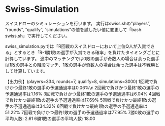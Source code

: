 # Swiss-Simulation

スイスドローのシミュレーションを行います。
実行はswiss.shの"players”, “rounds”, “qualify”, “simulations”の値を試したい値に変更して「bash swiss.sh」で実行してください。

swiss_simulation.pyでは「R回戦のスイスドローにおいて上位Q人が入賞できる」とするとき「R-1勝1敗の選手が入賞できる確率」を負けたタイミングごとに計算しています。 途中のマッチングでは0敗の選手が奇数人の場合は余った選手は1敗の選手との階段マッチ、1敗の選手が奇数人の場合は余った選手は不戦勝として計算しています。

【出力例】(players=334, rounds=7, qualify=8, simulations=3000)
1回戦で負けかつ最終1敗の選手の予選通過率は0.06%\n
2回戦で負けかつ最終1敗の選手の予選通過率は1.16%
3回戦で負けかつ最終1敗の選手の予選通過率は6.04%
4回戦で負けかつ最終1敗の選手の予選通過率は17.69%
5回戦で負けかつ最終1敗の選手の予選通過率は34.32%
6回戦で負けかつ最終1敗の選手の予選通過率は51.22%
7回戦で負けかつ最終1敗の選手の予選通過率は77.95%
7勝0敗の選手の平均人数: 2.61
6勝1敗の選手の平均人数: 18.00
